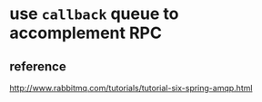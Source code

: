 # use `callback` queue to accomplement RPC

## reference

http://www.rabbitmq.com/tutorials/tutorial-six-spring-amqp.html
